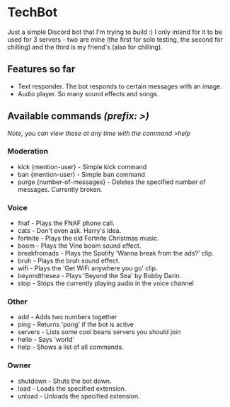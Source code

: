 # TechBot

Just a simple Discord bot that I'm trying to build :) I only intend for it to be used for 3 servers - two are mine (the first for solo testing, the second for chilling) and the third is my friend's (also for chilling).

## Features so far
* Text responder. The bot responds to certain messages with an image.
* Audio player. So many sound effects and songs.

## Available commands *(prefix: >)*
*Note, you can view these at any time with the command >help*

### Moderation
* kick {mention-user} - Simple kick command
* ban {mention-user} - Simple ban command
* purge {number-of-messages} - Deletes the specified number of messages. Currently broken.

### Voice
* fnaf - Plays the FNAF phone call.
* cats - Don't even ask. Harry's idea.
* fortnite - Plays the old Fortnite Christmas music.
* boom - Plays the Vine boom sound effect.
* breakfromads - Plays the Spotify 'Wanna break from the ads?' clip.
* bruh - Plays the bruh sound effect.
* wifi - Plays the 'Get WiFi anywhere you go' clip.
* beyondthesea - Plays 'Beyond the Sea' by Bobby Darin.
* stop - Stops the currently playing audio in the voice channel

### Other
* add - Adds two numbers together
* ping - Returns 'pong' if the bot is active
* servers - Lists some cool beans servers you should join
* hello - Says 'world'
* help - Shows a list of all commands.

### Owner
* shutdown - Shuts the bot down.
* load <extension> - Loads the specified extension.
* unload <extension> - Unloads the specified extension.
